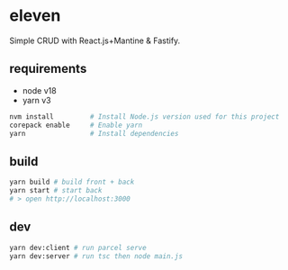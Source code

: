 # eleven

Simple CRUD with React.js+Mantine & Fastify.

## requirements

- node v18
- yarn v3

```bash
nvm install         # Install Node.js version used for this project
corepack enable     # Enable yarn
yarn                # Install dependencies
```

## build

```bash
yarn build # build front + back
yarn start # start back
# > open http://localhost:3000
```

## dev

```bash
yarn dev:client # run parcel serve
yarn dev:server # run tsc then node main.js
```
